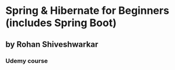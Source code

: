 # Spring & Hibernate for Beginners (includes Spring Boot)

## by Rohan Shiveshwarkar
### Udemy course